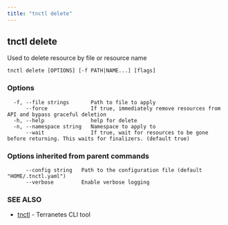 ```yaml
---
title: "tnctl delete"
---
```

## tnctl delete

Used to delete resource by file or resource name

```
tnctl delete [OPTIONS] [-f PATH|NAME...] [flags]
```

### Options

```
  -f, --file strings       Path to file to apply
      --force              If true, immediately remove resources from API and bypass graceful deletion
  -h, --help               help for delete
  -n, --namespace string   Namespace to apply to
      --wait               If true, wait for resources to be gone before returning. This waits for finalizers. (default true)
```

### Options inherited from parent commands

```
      --config string   Path to the configuration file (default "HOME/.tnctl.yaml")
      --verbose         Enable verbose logging
```

### SEE ALSO

* [tnctl](../tnctl)	 - Terranetes CLI tool


